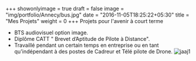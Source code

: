 +++
showonlyimage = true
draft = false
image = "img/portfolio/Annecy/bus.jpg"
date = "2016-11-05T18:25:22+05:30"
title = "Mes Projets"
weight = 0
+++
Projets pour l'avenir à court terme
- BTS audiovisuel option image. 
- Diplôme CATT " Brevet d’Aptitude de Pilote à Distance".
- Travaillé pendant un certain temps en entreprise ou en tant qu'indépendant à des postes de Cadreur et Télé pilote de Drone.
![jaaj1](img/portfolio/Annecy/bus.jpg)

